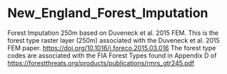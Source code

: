 # New_England_Forest_Imputation
Forest Imputation 250m based on Duveneck et al. 2015 FEM.
This is the forest type raster layer (250m) associated with the Duveneck et al. 2015 FEM paper. https://doi.org/10.1016/j.foreco.2015.03.016
The forest type codes are associated with the FIA Forest Types found in Appendix D of  https://forestthreats.org/products/publications/rmrs_gtr245.pdf
